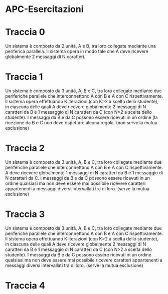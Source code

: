 # APC-Esercitazioni

# Traccia 0
Un sistema è composto da 2 unità, A e B, tra loro collegate mediante una  periferica parallela. Il sistema opera in modo tale che A deve ricevere globalmente 2 messaggi di N caratteri. 

# Traccia 1
Un sistema è composto da 3 unità, A, B e C, tra loro collegate mediante due periferiche parallele che interconnettono A con B e A con C rispettivamente. Il sistema opera effettuando K iterazioni (con K>2 a scelta dello studente), in ciascuna delle quali A deve ricevere globalmente 2 messaggi di N caratteri da B e 1 messaggio di N caratteri da C (con N>2 a scelta dello studente). I messaggi da B e da C possono essere ricevuti in un ordine (la ricezione da B e C non deve rispettare alcuna regola.
(non serve la mutua esclusione)

# Traccia 2
Un sistema è composto da 3 unità, A, B e C, tra loro collegate mediante due periferiche parallele che interconnettono A con B e A con C rispettivamente.  A deve ricevere globalmente 1 messaggi di N caratteri da B e 1 messaggio di N caratteri da C. I messaggi da B e da C possono essere ricevuti in un ordine qualsiasi ma non deve essere mai possibile ricevere caratteri appartenenti a messaggi diversi intervallati tra di loro. 
(serve la mutua esclusione)

# Traccia 3
Un sistema è composto da 3 unità, A, B e C, tra loro collegate mediante due periferiche parallele che interconnettono A con B e A con C rispettivamente. Il sistema opera effettuando K iterazioni (con K>2 a scelta dello studente), in ciascuna delle quali A deve ricevere globalmente 2 messaggi di N caratteri da B e 1 messaggio di N caratteri da C (con N>2 a scelta dello studente). I messaggi da B e da C possono essere ricevuti in un ordine qualsiasi ma non deve essere mai possibile ricevere caratteri appartenenti a messaggi diversi intervallati tra di loro. 
(serve la mutua esclusione)

# Traccia 4


